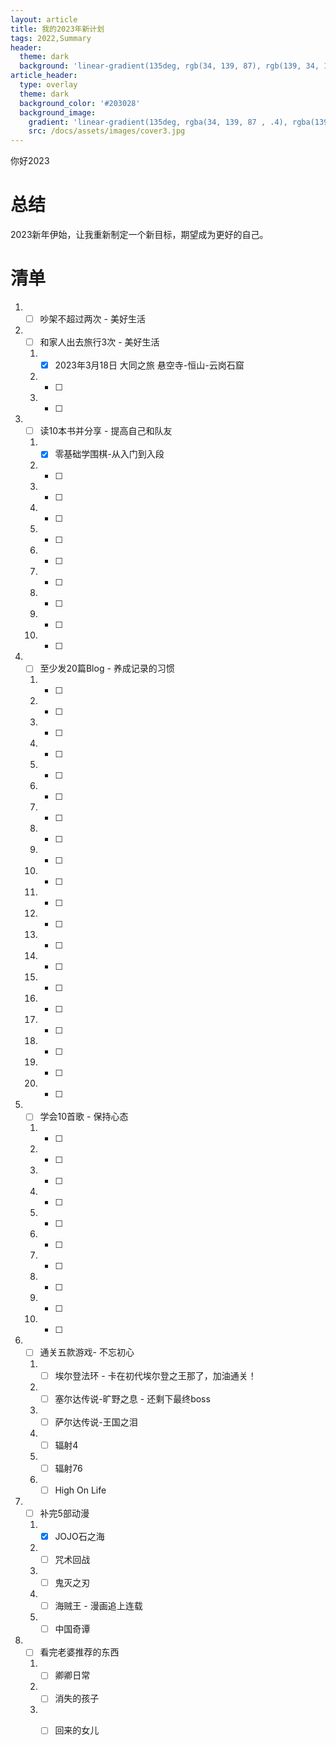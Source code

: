 ```yaml
---
layout: article
title: 我的2023年新计划
tags: 2022,Summary
header:
  theme: dark
  background: 'linear-gradient(135deg, rgb(34, 139, 87), rgb(139, 34, 139))'
article_header:
  type: overlay
  theme: dark
  background_color: '#203028'
  background_image:
    gradient: 'linear-gradient(135deg, rgba(34, 139, 87 , .4), rgba(139, 34, 139, .4))'
    src: /docs/assets/images/cover3.jpg
---
```

你好2023
<!--more-->
# 总结

2023新年伊始，让我重新制定一个新目标，期望成为更好的自己。

# 清单

1. - [ ] 吵架不超过两次 - 美好生活
2. - [ ] 和家人出去旅行3次 - 美好生活
   1. - [x] 2023年3月18日 大同之旅 悬空寺-恒山-云岗石窟
   2. - [ ] 
   3. - [ ] 
3. - [ ] 读10本书并分享 - 提高自己和队友
   1. - [x] 零基础学围棋-从入门到入段
   2. - [ ] 
   3. - [ ] 
   4. - [ ] 
   5. - [ ] 
   6. - [ ] 
   7. - [ ] 
   8. - [ ] 
   9. - [ ] 
   10. - [ ] 
4. - [ ] 至少发20篇Blog - 养成记录的习惯
   1. - [ ] 
   2. - [ ] 
   3. - [ ] 
   4. - [ ] 
   5. - [ ] 
   6. - [ ] 
   7. - [ ] 
   8. - [ ] 
   9. - [ ] 
   10. - [ ] 
   11. - [ ] 
   12. - [ ] 
   13. - [ ] 
   14. - [ ] 
   15. - [ ] 
   16. - [ ] 
   17. - [ ] 
   18. - [ ] 
   19. - [ ] 
   20. - [ ] 
5. - [ ] 学会10首歌 - 保持心态
   1. - [ ] 
   2. - [ ] 
   3. - [ ] 
   4. - [ ] 
   5. - [ ] 
   6. - [ ] 
   7. - [ ] 
   8. - [ ] 
   9. - [ ] 
   10. - [ ] 
6. - [ ] 通关五款游戏- 不忘初心
   1. - [ ] 埃尔登法环 - 卡在初代埃尔登之王那了，加油通关！
   2. - [ ] 塞尔达传说-旷野之息 - 还剩下最终boss
   3. - [ ] 萨尔达传说-王国之泪
   4. - [ ] 辐射4
   5. - [ ] 辐射76
   6. - [ ] High On Life
7. - [ ] 补完5部动漫
   1. - [x] JOJO石之海
   2. - [ ] 咒术回战
   3. - [ ] 鬼灭之刃
   4. - [ ] 海贼王 - 漫画追上连载
   5. - [ ] 中国奇谭
8. - [ ] 看完老婆推荐的东西
   1. - [ ] 卿卿日常
   2. - [ ] 消失的孩子
   3. - [ ] 回来的女儿

